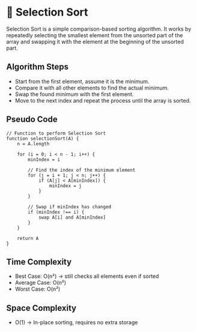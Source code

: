 # 📝 Selection Sort

Selection Sort is a simple comparison-based sorting algorithm. It works by repeatedly selecting the smallest element from the unsorted part of the array and swapping it with the element at the beginning of the unsorted part.

## Algorithm Steps

- Start from the first element, assume it is the minimum.
- Compare it with all other elements to find the actual minimum.
- Swap the found minimum with the first element.
- Move to the next index and repeat the process until the array is sorted.

## Pseudo Code

```
// Function to perform Selection Sort
function selectionSort(A) {
    n = A.length

    for (i = 0; i < n - 1; i++) {
        minIndex = i

        // Find the index of the minimum element
        for (j = i + 1; j < n; j++) {
            if (A[j] < A[minIndex]) {
                minIndex = j
            }
        }

        // Swap if minIndex has changed
        if (minIndex !== i) {
            swap A[i] and A[minIndex]
        }
    }

    return A
}
```

## Time Complexity

- Best Case: O(n²) → still checks all elements even if sorted
- Average Case: O(n²)
- Worst Case: O(n²)

## Space Complexity

- O(1) → In-place sorting, requires no extra storage
